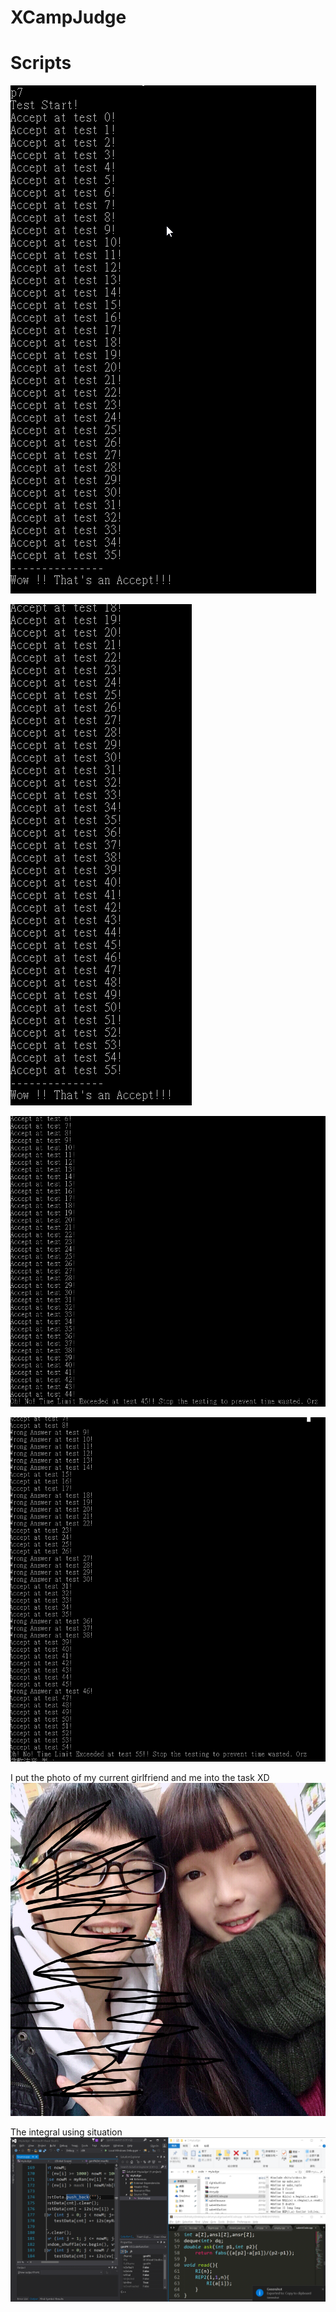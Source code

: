 # XCampJudge

Scripts
========
![image](https://github.com/guagua0201/XCampJudge/blob/master/image/judge1.png)

![image](https://github.com/guagua0201/XCampJudge/blob/master/image/judge2.png)

![image](https://github.com/guagua0201/XCampJudge/blob/master/image/judge3.png)

![image](https://github.com/guagua0201/XCampJudge/blob/master/image/judge4.png)


I put the photo of my current girlfriend and me into the task XD
![image](https://github.com/guagua0201/XCampJudge/blob/master/image/judge5.png)

The integral using situation
![image](https://github.com/guagua0201/XCampJudge/blob/master/image/judge6.png)
